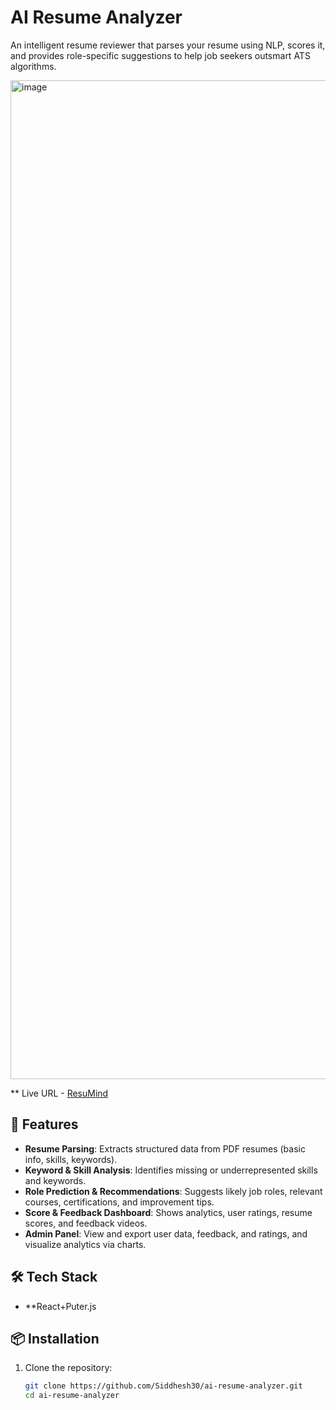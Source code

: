 # AI Resume Analyzer

An intelligent resume reviewer that parses your resume using NLP, scores it, and provides role-specific suggestions to help job seekers outsmart ATS algorithms.

<img width="2936" height="1598" alt="image" src="https://github.com/user-attachments/assets/29b8fc75-3486-4dff-859c-56a95779868a" />

** Live URL - <a href="https://ai-resume-analyzer-brown.vercel.app/">ResuMind</a>

## 🚀 Features

- **Resume Parsing**: Extracts structured data from PDF resumes (basic info, skills, keywords).
- **Keyword & Skill Analysis**: Identifies missing or underrepresented skills and keywords.
- **Role Prediction & Recommendations**: Suggests likely job roles, relevant courses, certifications, and improvement tips.
- **Score & Feedback Dashboard**: Shows analytics, user ratings, resume scores, and feedback videos.
- **Admin Panel**: View and export user data, feedback, and ratings, and visualize analytics via charts.

## 🛠 Tech Stack

- **React+Puter.js

## 📦 Installation

1. Clone the repository:  
   ```bash
   git clone https://github.com/Siddhesh30/ai-resume-analyzer.git
   cd ai-resume-analyzer

